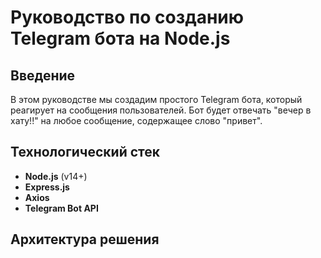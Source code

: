 # Руководство по созданию Telegram бота на Node.js

## Введение
В этом руководстве мы создадим простого Telegram бота, который реагирует на сообщения пользователей. Бот будет отвечать "вечер в хату!!" на любое сообщение, содержащее слово "привет".

## Технологический стек
- **Node.js** (v14+)
- **Express.js**
- **Axios**
- **Telegram Bot API**

## Архитектура решения
